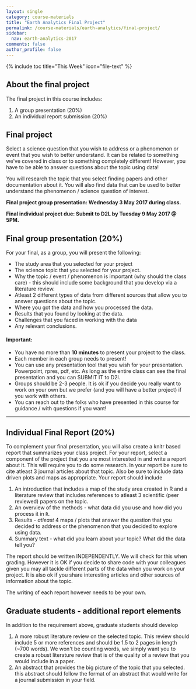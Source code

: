 ```yaml
---
layout: single
category: course-materials
title: "Earth Analytics Final Project"
permalink: /course-materials/earth-analytics/final-project/
sidebar:
  nav: earth-analytics-2017
comments: false
author_profile: false
---
```


{% include toc title="This Week" icon="file-text" %}


<div class="notice--info" markdown="1">

## <i class="fa fa-ship" aria-hidden="true"></i> About the final project

The final project in this course includes:

1. A group presentation (20%)
2. An individual report submission (20%)
</div>


<div class="notice--warning" markdown="1">

## <i class="fa fa-pencil-square-o" aria-hidden="true"></i> Final project

Select a science question that you wish to address or a phenomenon or event that you wish to better understand. It can be related to something we've covered in class or to something completely different! However, you have to be able to answer questions about the topic using data!

You will research the topic that you select finding papers and other documentation about it. You will also find data that can be used to better understand the phenomenon / science question of interest.

**Final project group presentation: Wednesday 3 May 2017 during class.**

**Final individual project due: Submit to D2L by Tuesday 9 May 2017 @ 5PM.**

</div>

## Final group presentation (20%)
For your final, as a group, you will present the following:

* The study area that you selected for your project
* The science topic that you selected for your project.
* Why the topic / event / phenomenon is important (why should the class care) - this should include some background that you develop via a literature review.
* Atleast 2 different types of data from different sources that allow you to answer questions about the topic.
* Where you got the data and how you processed the data.
* Results that you found by looking at the data.
* Challenges that you faced in working with the data
* Any relevant conclusions.

#### Important:

* You have no more than **10 minutes** to present your project to the class.
* Each member in each group needs to present!
* You can use any presentation tool that you wish for your presentation. Powerpoint, rpres, pdf, etc. As long as the entire class can see the final presentation and you can SUBMIT IT to D2l.
* Groups should be 2-3 people. It is ok if you decide you really want to work on your own but we prefer (and you will have a better project) if you work with others.
* You can reach out to the folks who have presented in this course for guidance / with questions if you want!

****

## Individual Final Report (20%)
To complement your final presentation, you will also create a knitr based report that summarizes your class project. For your report, select a component of the project that you are most interested in and write a report about it. This will require you to do some research. In your report be sure to cite atleast 3 journal articles about that topic. Also be sure to include data driven plots and maps as appropriate. Your report should include

1. An introduction that includes a map of the study area created in R and a literature review that includes references to atleast 3 scientific (peer reviewed) papers on the topic.
2. An overview of the methods - what data did you use and how did you process it in `R`.
3. Results - *atleast* 4 maps / plots that answer the question that you decided to address or the phenomenon that you decided to explore using data.
4. Summary text - what did you learn about your topic? What did the data tell you?

The report should be written INDEPENDENTLY. We will check for this when grading. However it is OK if you decide to share code with your colleagues given you may all tackle different parts of the data when you work on your project. It is also ok if you share interesting articles and other sources of information about the topic.

The writing of each report however needs to be your own.


## Graduate students - additional report elements
In addition to the requirement above, graduate students should develop

1. A more robust literature review on the selected topic. This review should include 5 or more references
and should be 1.5 to 2 pages in length (~700 words). We won't be counting words, we
simply want you to create a robust literature review that is of the quality of a
review that you would include in a paper.
2. An abstract that provides the big picture of the topic that you selected. this abstract should follow the format of an abstract that would write for a journal submission in your field.
